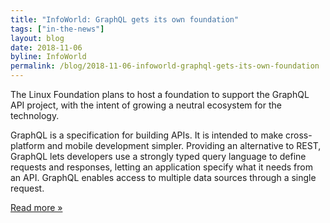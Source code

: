 ```yaml
---
title: "InfoWorld: GraphQL gets its own foundation"
tags: ["in-the-news"]
layout: blog
date: 2018-11-06
byline: InfoWorld
permalink: /blog/2018-11-06-infoworld-graphql-gets-its-own-foundation
---
```


The Linux Foundation plans to host a foundation to support the GraphQL API project, with the intent of growing a neutral ecosystem for the technology.

GraphQL is a specification for building APIs. It is intended to make cross-platform and mobile development simpler. Providing an alternative to REST, GraphQL lets developers use a strongly typed query language to define requests and responses, letting an application specify what it needs from an API. GraphQL enables access to multiple data sources through a single request.

[Read more »](https://www.infoworld.com/article/3318255/apis/graphql-gets-its-own-foundation.html)
